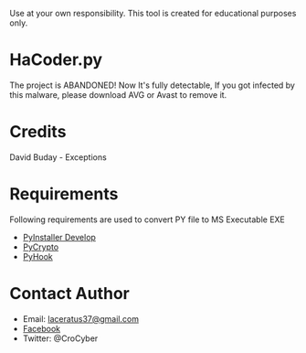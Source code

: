 Use at your own responsibility. This tool is created for educational purposes only.
# HaCoder.py
The project is ABANDONED! Now It's fully detectable, If you got infected by this malware, please download AVG or Avast to remove it.

# Credits
David Buday - Exceptions

# Requirements
Following requirements are used to convert PY file to MS Executable EXE
- [PyInstaller Develop](https://github.com/pyinstaller/pyinstaller)
- [PyCrypto](http://www.voidspace.org.uk/python/modules.shtml#pycrypto)
- [PyHook](http://sourceforge.net/projects/pyhook/)

# Contact Author
* Email: laceratus37@gmail.com
* [Facebook](https://www.facebook.com/cyber1337)
* Twitter: @CroCyber

